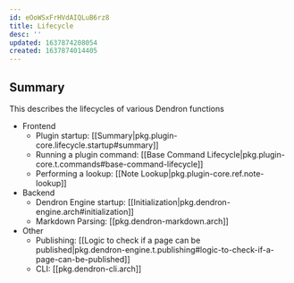 ```yaml
---
id: eOoWSxFrHVdAIQLuB6rz8
title: Lifecycle
desc: ''
updated: 1637874208054
created: 1637874014405
---
```


## Summary

This describes the lifecycles of various Dendron functions

- Frontend
    - Plugin startup: [[Summary|pkg.plugin-core\.lifecycle\.startup#summary]]
    - Running a plugin command: [[Base Command Lifecycle|pkg.plugin-core.t.commands#base-command-lifecycle]]
    - Performing a lookup: [[Note Lookup|pkg.plugin-core.ref.note-lookup]]
- Backend
    - Dendron Engine startup: [[Initialization|pkg.dendron-engine.arch#initialization]]
    - Markdown Parsing: [[pkg.dendron-markdown.arch]]
- Other
    - Publishing: [[Logic to check if a page can be published|pkg.dendron-engine.t.publishing#logic-to-check-if-a-page-can-be-published]]
    - CLI: [[pkg.dendron-cli.arch]]

